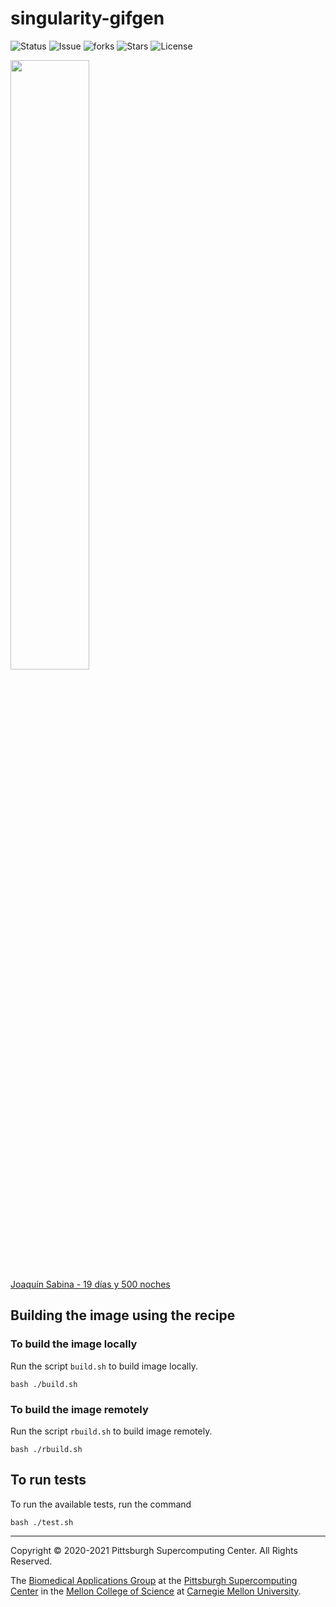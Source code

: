 # singularity-gifgen
![Status](https://github.com/icaoberg/singularity-gifgen/actions/workflows/main.yml/badge.svg)
![Issue](https://img.shields.io/github/issues/icaoberg/singularity-gifgen)
![forks](https://img.shields.io/github/forks/icaoberg/singularity-gifgen)
![Stars](https://img.shields.io/github/stars/icaoberg/singularity-gifgen)
![License](https://img.shields.io/github/license/icaoberg/singularity-gifgen)

<div>
<img src="./images/joaquin_sabina-19dias_y_500noches.gif" width="50%" />
<br><a href="https://www.youtube.com/watch?v=NY_EOhHRTdo">Joaqu&iacute;n Sabina - 19 d&iacute;as y 500 noches</a>
</div>

## Building the image using the recipe
### To build the image locally
Run the script `build.sh` to build image locally.

```
bash ./build.sh
```

### To build the image remotely
Run the script `rbuild.sh` to build image remotely.

```
bash ./rbuild.sh
```

## To run tests
To run the available tests, run the command

```
bash ./test.sh
```

---
Copyright © 2020-2021 Pittsburgh Supercomputing Center. All Rights Reserved.

The [Biomedical Applications Group](https://www.psc.edu/biomedical-applications/) at the [Pittsburgh Supercomputing
Center](http://www.psc.edu) in the [Mellon College of Science](https://www.cmu.edu/mcs/) at [Carnegie Mellon University](http://www.cmu.edu).
